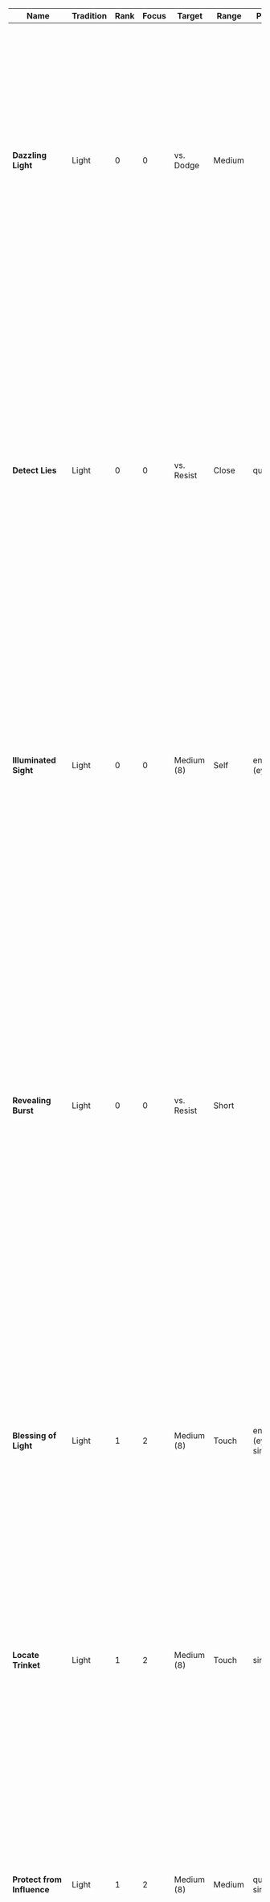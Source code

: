 Name | Tradition | Rank | Focus | Target | Range | Properties | Effect | Heightened
--- | --- | --- | --- | --- | --- | --- | --- | ---
**Dazzling Light** | Light | 0 | 0 | vs. Dodge | Medium |  | You create a small point of light at the target location. The light provides dim light in short range of it. The light can also move with you while staying in range. When targeted at a creature, you can make the light violently explode instead.<br/><strong>Weak.</strong> Deal +2 radiant damage.<br/><strong>Strong. </strong>Deal +4 radiant damage. The target is also briefly blinded.<br/><strong>Critical.</strong> Deal +6 radiant damage. The target is also briefly blinded and dazed. | 
**Detect Lies** | Light | 0 | 0 | vs. Resist | Close | quick | You focus your senses on all creatures in range, gaining a glimpse into their immediate emotions.<br/>For any creature affected by this spell, you gain the following effects:<br/>- They suffer +1 bane on attacks against you.<br/>- The creature is never considered hidden from you, even if they are invisible.<br/>- You gain +1 boon on Insight rolls to determine their emotions, if they are lying, or concealing something.<br/>This spell lasts for a short duration or until an affected creature moves out of this spell’s range.<br/> | 
**Illuminated Sight** | Light | 0 | 0 | Medium (8) | Self | enchant (eyes) | You concentrate light energy into your eyes, enhancing your eye sight and making you able to pierce through concealing environments.<br/>On a success, you gain the following effects:<br/>- You can see one range category further from sources of bright and dim light.<br/>- You gain +1 boon on Perception rolls.<br/>This spell lasts for a medium duration.<br/> | 
**Revealing Burst** | Light | 0 | 0 | vs. Resist | Short |  | You let loose a quick burst of radiant energy in all directions, revealing any magical falsehoods, such as illusions, shapeshifters, or invisible creatures in range. For illusions, compare your result vs. the Resist of the illusion’s creator to see if they are broken.<br/><strong>Weak.</strong> Any magical falsehood is marked by a shimmer of light. Rolls that target any marked target gain +1 boon. The mark lasts for a short duration.<br/><strong>Strong.</strong> Any magical falsehood is immediately broken.<br/><strong>Critical.</strong> Any magical falsehood is immediately broken and any creature revealed by this is briefly shaken. | 
**Blessing of Light** | Light | 1 | 2 | Medium (8) | Touch | enchant (eyes), singular | You bless a creature with the magical power of light, making them enlightened to their surroundings.<br/>On a success, the creature gains the following effects:<br/>- You can see one range category further from sources of bright and dim light.<br/>- You gain +1 boon on Perception rolls.<br/>This spell lasts for a long duration.<br/> | <strong>(Rank 2)</strong> The target gains resistance to fire and radiant damage for the spell‘s duration.<br/><br/><strong>(Rank 3)</strong> The target gains resistance to fire, necrotic, psychic, and radiant damage for the spell‘s duration.
**Locate Trinket** | Light | 1 | 2 | Medium (8) | Touch | singular | Touch a small object and imbue it with truth revealing magic. The object must comfortably fit within the palm of your hand and can be no larger.<br/>On a success, you always know the location of the imbued trinket while it is in the same sphere of existence as you. This spell lasts for a long duration.<br/> | 
**Protect from Influence** | Light | 1 | 2 | Medium (8) | Medium | quick, singular | Channel the light’s protective magic into one creature within range, bolstering their mental defenses. Cast this spell as a Quick Action on your turn.<br/>On a success, the target gains +1 boon on rolls to resist any mental effects and gains resistance to psychic damage. Attempts to influence their mind also suffer +1 bane. This spell lasts for a short duration.<br/> | 
**Radiant Burst** | Light | 1 | 2 | vs. Dodge | Medium |  | You let forth a burst of radiant energy, streaking towards a target location and exploding in burning light.<br/><strong>Weak.</strong> Deal +2 radiant damage to any creature in melee range of the target location.<br/><strong>Strong. </strong>Deal +4 radiant damage to any creature in melee range of the target location. Each target is also briefly blinded.<br/><strong>Critical.</strong> Deal +6 radiant damage to any creature in melee range of the target location. Each target is also briefly blinded. Each target is also briefly blinded and dazed. | 
**Radiant Weapon** | Light | 1 | 2 | Medium (8) | Touch | enchant (weapon), singular | Imbue a weapon with the power of the sun. If the target is dual-wielding, you can instead target both their held weapons.<br/>On a success, the weapon emits bright light in melee range and dim light in close range of it and deals +2 radiant damage. If you target your own weapon, you can make a weapon attack with it as part of casting this spell.<br/>This spell lasts for a medium duration.<br/> | <strong>(Rank 2)</strong> The weapon emits bright light in close range and dim light in short range and deals +4 radiant damage instead.<br/><br/><strong>(Rank 3) </strong>The weapon emits bright light in short range and dim light in medium range and deals +6 radiant damage instead.
**Sense Spirits** | Light | 1 | 2 |  |  |  | you sense the auras of daimon and other spiritual creatures around you | 
**Sun Sphere** | Light | 1 | 2 | Medium (8) | Medium | concentrate | You conjure a small orb of flame resembling a miniature sun.<br/>On a success, the sphere appears at the target location. It also shines bright light in close range and dim light in short range of it.  Any creature in melee range of it takes +4 fire damage when they first come into contact with it and at the start of each of their turns.<br/>On each of your following turns, you can use your Quick Action to move the beam a close distance within range. The sphere lasts for a short duration.<br/> | 
**Break Curse** | Light | 2 | 4 | Hard (10) | Touch | ritual (minutes) | You initiate a purifying ritual to remove harmful influences from a creature’s soul.<br/>On a success, you break one curse the creature is afflicted with. Any single creature can only benefit from this spell once per day.<br/> | 
**Destroy Undeath** | Light | 2 | 4 | vs. Resist | Short |  | You channel the power of divine light, flooding undead creatures around you with it in an attempt to annihilate them instantly.<br/><strong>Weak.</strong> Any undead creature in range of tier 0 or 1 is instantly destroyed and can’t reanimate.<br/><strong>Strong.</strong> Any undead creature in range of tier 0 or 1 is instantly destroyed and can’t reanimate. Any other undead creature in range is also briefly frightened of you, ignoring any immunity they might have against the condition.<br/><strong>Critical.</strong> Any undead creature in range of tier 0 or 1 is instantly destroyed and can’t reanimate. Any other undead creature in range is also frightened of you for a short duration, ignoring any immunity they might have against the condition. They can roll Spirit + Fortitude vs. your Resist at the end of their turns to end the effect early. | 
**Sunbeam** | Light | 2 | 4 | Hard (10) | Medium | concentrate | You call down a pillar of light at the target location, revealing any falsehoods and burning creatures within it.<br/>On a success, the beam extends in melee range of the target location and a medium distance in height. It also shines bright light in close range and dim light in short range of it. Any magical falsehoods, such as illusions, shapeshifters, or invisible creatures inside the beam is immediately revealed.<br/>Any creatures inside the beam take +8 radiant damage when they first come into contact with it and at the start of each of their turns.<br/>On each of your following turns, you can use your Quick Action to move the beam a short distance within range. The beam lasts for a short duration. <br/> | 
**Dark Sight** | Twilight | 0 | 0 | Medium (8) | Self | enchant (eyes) | You magically adjust your senses to adapt to total darkness, allowing you to see without any source of light.<br/>On a success, you can see a medium distance in absolute darkness as in dim light. If you are exposed to bright light while under the effects of these spells, roll Spirit + Fortitude. On a failure, this spell ends and you are briefly dazed. Otherwise, this spell lasts for a medium duration.<br/> | 
**Night’s Grasp** | Twilight | 0 | 0 | vs. Dodge | Medium |  | You magically animate the shadows around a creature, clawing and grasping for the target with ghostly coldness.<br/><strong>Weak. </strong>The target suffers +2 frost damage.<br/><strong>Strong.</strong> The target suffers +4 frost damage and is briefly slowed.<br/><strong>Critical.</strong> The target suffers +6 frost damage and is briefly grappled by the shadows.<br/>You can also cast this spell to cool down an object, such as extinguishing the last embers of a campfire.<br/> | 
**Shadow Veil** | Twilight | 0 | 0 | Medium (8) | Medium |  | You create an area of magical shadow, making it hard to see through it. Target any area of dim light in range.<br/>On a success, the magical shadow appears in a close radius around the target area. The area is now considered as absolute darkness.<br/>The shadow lasts a short duration or is broken early if any source of bright light enters the shadow’s area.<br/> | 
**Whispers of Doubt** | Twilight | 0 | 0 | vs. Resist | Medium |  | You summon ghostly whispers into the mind of the target, seeding doubt and confusing them.<br/><strong>Weak. </strong>The target suffers +0 psychic damage (ignoring AV).<br/><strong>Strong.</strong> The target suffers +2 psychic damage (ignoring AV) and the target is briefly confused.<br/><strong>Critical.</strong> The target suffers +4 psychic damage (ignoring AV) and the target is confused for a short time. They can roll Spirit + Fortitude vs. your Resist at the end of their turns to end the effect early. | 
**Cloak of Night** | Twilight | 1 | 2 | Medium (8) | Medium | singular | You clad a creature in a magical cloak made of darkness.<br/>On a success, the creature wearing the cloak gains the following effects:<br/>- You have resistance against frost damage.<br/>- You gain +1 boon on Agility + Cunning rolls to hide or move silently.<br/>The cloak lasts for a medium duration or until discarded by the creature.<br/> | 
**Curse of Twilight** | Twilight | 1 | 2 | vs. Resist | Short | singular | You curse a creature with the magical power of twilight, bringing the fear of night into their heart.<br/>On a success, the creature suffers the following effects:<br/>- They see in bright light as in dim light.<br/>- They suffer +1 bane on Perception and Initiative rolls.<br/>This curse lasts for a long duration.<br/> | <strong>(Rank 2)</strong> The target suffers a weakness to either frost or psychic damage (choose one) for the spell‘s duration.<br/><br/><strong>(Rank 3)</strong> The target suffers a weakness to both frost and psychic damage for the spell‘s duration.
**Lunar Weapon** | Twilight | 1 | 2 | Medium (8) | Touch | enchant (weapon), singular | Imbue a weapon with the power of the night. If the target is dual-wielding, you can instead target both their held weapons.<br/>On a success, the weapon emits dim light in close range of it and deals +2 frost damage. On a strong or critical hit, the attack‘s target is briefly slowed. Each creature can suffer the condition from this spell only once per scene. If you target your own weapon, you can make a weapon attack with it as part of casting this spell.<br/>This spell lasts for a medium duration.<br/> | <strong>(Rank 2)</strong> The weapon deals +4 frost damage instead.<br/><br/><strong>(Rank 3) </strong>The weapon deals +6 frost damage instead.
**Moon Sphere** | Twilight | 1 | 2 | Medium (8) | Medium | concentrate | You conjure a small orb of freezing coldness resembling a miniature moon.<br/>On a success, the sphere appears at the target location. It also shines dim light in short range of it. Any creature in melee range of it takes +4 frost damage when they first come into contact with it and at the start of each of their turns.<br/>On each of your following turns, you can use your Quick Action to move the beam a close distance within range. The sphere lasts for a short duration. <br/> | 
**Shadow Meld** | Twilight | 1 | 2 | Medium (8) | Self | concentrate | You submerge into the shadows around you. Cast this spell while standing in dim light or darkness.<br/>On a success, you merge with the shadows and become invisible. While invisible, you are hidden from any creature which hasn‘t an ability to see through invisibility.<br/>This spell lasts for a short duration, until you attack or cast another spell, or until you enter bright light.<br/> | 
**Whisper of Dreams** | Twilight | 1 | 2 | vs. Resist | Short |  | You lull a creature’s mind with whispers of sleep. The target has to be of a tier equal to or lower than your Mysticism. If the creature is at full HP, you suffer +1 bane on the roll.<br/>On a success, the creature falls unconscious for a medium duration. If any creature uses an Action to shake them, they take any damage, or are otherwise disturbed, they wake up.<br/> | 
**Everlasting Night** | Twilight | 2 | 4 | Hard (10) | Medium | concentrate | You cloud an area in absolute darkness and no light may pierce through it.<br/>On a success, the close area around the target location becomes absolute darkness. Any light source within it immediately goes out.<br/>This spell lasts for a medium duration.<br/> | 
**Moonbeam** | Twilight | 2 | 4 | Hard (10) | Medium | concentrate | You call down a beam of moonlight at the target location, blinding and freezing anything within it.<br/>On a success, the beam extends in melee range of the target location and a medium distance in height. It also shines dim light in close range of it. Any creatures inside the beam are blinded and take +8 frost damage when they first come into contact with it and at the start of each of their turns.<br/>On each of your following turns, you can use your Quick Action to move the beam a short distance within range. The beam lasts for a short duration. <br/> | 
**Shadow Step** | Twilight | 2 | 4 | Hard (10) | Medium |  | You fully submerge into the shadows and re-appear at another darkened location. While standing in dim light or darkness, choose any other location you can see in range that is also in dim light or darkness.<br/>On a success, you teleport to the chosen location.<br/> | 
**Silent Night** | Twilight | 2 | 4 | Hard (10) | Medium |  | create an area of absolute silence. stealthing creatures aren't revealed by sound within it | 
**Terrors of the Dark** | Twilight | 2 | 4 | vs. Resist | Medium |  | <em>creatures in darkness cower in fear!</em> | 
**Life Shield** | Life | 0 | 0 | Medium (8) | Medium | singular | On a success, the target is surrounded by a near invisible shield of life force. The shield grants 5 temporary HP and lasts until reduced to 0, or expires after a short duration.<br/>Any single creature can only benefit from this spell once per scene.<br/> | 
**Restore Life** | Life | 0 | 0 | Special | Short |  | You let vitalizing energy flow into your target, restoring a living creatures health or harming an undead creature.<br/>When targeting a living creature, roll vs. moderate difficulty (8). When targeting an undead creature, roll vs. their Resist.<br/><strong>Weak.</strong> Restore +2 HP to your target or deal +3 radiant damage against an undead target.<br/><strong>Strong.</strong> Restore +4 HP to your target or deal +6 radiant damage against an undead target.<br/><strong>Critical. </strong>Restore +6 HP to your target or deal +9 radiant damage against an undead target. | 
**Verdant Blast** | Life | 0 | 0 | vs. Dodge | Medium |  | You form a condensed mass of positive energy, blasting the enemy and healing nearby allies.<br/><strong>Weak.</strong> Deal +2 radiant damage.<br/><strong>Strong.</strong> Deal +4 radiant damage and restore 2 HP to allies in melee range of the target.<br/><strong>Critical.</strong> Deal +6 radiant damage and restore 4 HP to allies in melee range of the target. | 
**Blessing of Life** | Life | 1 | 2 | Medium (8) | Touch | singular | You bless a creature with the magical power of life, bolstering their vitality.<br/>On a success, the creature gains the following effects:<br/>- You gain 5 temporary HP. They replenish after a short break.<br/>- You gain +1 boon on Fortitude rolls.<br/>This spell lasts for a long duration.<br/> | <strong>(Rank 2)</strong> You gain 10 temporary HP instead.<br/><br/><strong>(Rank 3)</strong> You gain 20 temporary HP instead.
**Healing Touch** | Life | 1 | 2 | Medium (8) | Touch |  | You focus life-giving magic into an injury, mending it quickly or taking longer to close more grievous injuries.<br/>You can cast this spell using an Action or casting it as a ritual (minutes).<br/><br/><strong>Action.</strong> Restore +4/8/12 HP to your target.<br/><strong>Ritual (minutes). </strong>On a success, you heal one Wound from a creature. Any single creature can only benefit from the effect of this spell once per day. | <strong>(Rank 2)</strong> When using your Action, restore +6/12/16 HP instead. When casting this spell as a ritual (minutes) instead, heal up to two Wounds from a creature.<br/><br/><strong>(Rank 3)</strong> When using your Action, restore +8/16/24 HP instead. When casting this spell as a ritual (minutes) instead, heal up to three Wounds from a creature.
**Overflow of Life** | Life | 1 | 2 | Medium (8) | Medium |  | You overwork the vital system of the target, returning them to consciousness or causing them a heart attack if already conscious. The target must be a living creature.<br/><strong>Weak.</strong> If the target is dying, they stop dying but remain unconscious. If the target is unconscious, they wake up. If the target is conscious, they take +3 damage.<br/><strong>Strong.</strong> If the target is dying, they stop dying and wake up. If the target is unconscious, they wake up. If the target is conscious, they take +6 damage.<br/><strong>Critical.</strong> If the target is dying, they stop dying, wake up, and one of their Injuries is instantly treated (their choice). If the target is unconscious, they wake up. If the target is conscious, they take +9 damage. | 
**Rapid Vitality** | Life | 1 | 2 | Medium (8) | Medium | quick | You quickly envigorate a creature. Cast this spell on your turn.<br/><strong>Weak.</strong> Restore +2 HP to your target.<br/><strong>Strong.</strong> Restore +4 HP to your target.<br/><strong>Critical. </strong>Restore +6 HP to your target. | 
**Vitalizing Weapon** | Life | 1 | 2 | Medium (8) | Touch | enchant (weapon), singular | Imbue a weapon with the power of vitality. If the target is dual-wielding, you can instead target both their held weapons.<br/>On a success, any strong or critical hit with the weapon restores 4 HP to the wielder. If you target your own weapon, you can make a weapon attack with it as part of casting this spell.<br/>This spell lasts for a medium duration.<br/> | <strong>(Rank 2)</strong> On a strong or critical hit, restore 6 HP instead.<br/><br/><strong>(Rank 3)</strong> On a strong or critical hit, restore 8 HP instead.
**Aid** | Life | 2 | 4 | Hard (10) | Short | enchant (body) | Bolster your allies’ toughness with a blessing.<br/>On a success, choose up to four creatures in range. They each gain 10 temporary HP for a long duration.<br/> | <strong>(Rank 3)</strong> Each target gains 20 temporary HP instead.
**Hallow Ground** | Life | 2 | 4 | Hard (10) | Close | concentrate | You hallow the ground around you, healing all allies standing on it.<br/>On a success, each ally in range of the hallow ground restores +2 HP when you cast the spell and at the start of each of their turns.<br/>The hallow ground remains stationary at the position where you cast it for a short duration.<br/> | 
**Healing Burst** | Life | 2 | 4 | Hard (10) | Short | blast (cone) | You conjure a wave of healing energy, restoring the endurance of all allies within it.<br/><strong>Weak.</strong> Restore +3 HP to each ally.<br/><strong>Strong.</strong> Restore +6 HP to each ally.<br/><strong>Critical. </strong>Restore +9 HP to each ally. | 
**Enfeebling Touch** | Death | 0 | 0 | vs. Resist | Medium |  | You summon a swirl of negative energy, engulfing the target and draining their strength.<br/><strong>Weak. </strong>Deal +2 necrotic damage.<br/><strong>Strong. </strong>Deal +4 necrotic damage and briefly reduce their Strength die by one step.<br/><strong>Critical. </strong>Deal +6 necrotic damage and reduce their Strength die by one step for a short duration. They can roll Spirit + Fortitude vs. your Resist at the end of their turns to end the effect early. | 
**Glimpse of Mortality** | Death | 0 | 0 | vs. Resist | Medium |  | You project a scene of the target‘s final moments before death into their mind, in which they die in agony at the hands of yourself and your allies.<br/><strong>Weak. </strong>The target suffers +0 psychic damage (ignoring AV).<br/><strong>Strong.</strong> The target suffers +2 psychic damage (ignoring AV) and the target is briefly frightened.<br/><strong>Critical.</strong> The target suffers +4 psychic damage (ignoring AV) and the target is frightened for a short time. They can roll Spirit + Fortitude vs. your Resist at the end of their turns to end the effect early. | 
**Spared from Death** | Death | 0 | 0 | Medium (8) | Short |  | You help a dying creature in range to cling onto life.<br/><strong>Weak.</strong> +1 to the dice result of the dying creature.<br/><strong>Strong.</strong> +2 to the dice result of the dying creature.<br/><strong>Critical.</strong> You stop the creature from dying, but they remain unconscious. | 
**Blood Shards** | Death | 1 | 2 |  |  |  | Fire a salve of hardened blood shards, piercing their target and draining their life force. | 
**Curse of Death** | Death | 1 | 2 | vs. Resist | Short | singular | You curse a creature with the magical power of death, withering their mortal body.<br/>On a success, the creature suffers the following effects:<br/>- Their max. HP are reduced by 5.<br/>- They can't regain HP. <br/>- They suffer +1 bane on Fortitude rolls.<br/>This curse lasts for a long duration.<br/> | <strong>(Rank 2)</strong> The target suffers a weakness to either necrotic or poison damage (choose one) for the spell‘s duration.<br/><br/><strong>(Rank 3)</strong> The target suffers a weakness to both necrotic and poison damage for the spell‘s duration.
**Early Grave** | Death | 1 | 2 | vs. Parry | Medium |  | Skeletal hands sprout from the ground, scratching at the target and attempting to pull them below the earth.<br/><strong>Weak.</strong> Deal +3 necrotic damage.<br/><strong>Strong.</strong> Deal +6 necrotic damage and the target is grappled by the hands.<br/><strong>Critical.</strong> Deal +9 necrotic damage and the target is grappled and briefly restrained by the hands. | 
**Necrotic Weapon** | Death | 1 | 2 | Medium (8) | Touch | enchant (weapon), singular | Imbue a weapon with the power of death. If the target is dual-wielding, you can instead target both their held weapons.<br/>On a success, the weapon deals +2 necrotic damage. On a strong or critical hit, the attack’s target also suffers 2 lasting necrotic damage for a short duration. Each creature can suffer the condition from this spell only once per scene. If you target your own weapon, you can make a weapon attack with it as part of casting this spell.<br/>This spell lasts for a medium duration.<br/> | <strong>(Rank 2)</strong> The weapon deals +4 necrotic damage instead. On a strong or critical hit, inflict 4 lasting necrotic damage instead.<br/><br/><strong>(Rank 3) </strong>The weapon deals +6 necrotic damage instead. On a strong or critical hit, inflict 6 lasting necrotic damage instead.
**Shivering Ray** | Death | 1 | 2 | vs. Dodge | Medium |  | You shoot a icy blue beam from the tip of your finger, rigidifying the target.<br/><strong>Weak.</strong> You deal +3 frost damage. <br/><strong>Strong.</strong> You deal +6 frost damage and the target is briefly slowed.<br/><strong>Critical.</strong> You deal +9 frost damage and the target is briefly dazed and slowed. | 
**Cloud of Sickness** | Death | 2 | 4 | vs. Resist | Medium |  | You summon a cloud of necrotic energy, sickening creatures within it. The cloud extends in a close area around the target location and targets all living creatures within it.<br/><strong>Weak.</strong> Deal +3 necrotic damage to each target.<br/><strong>Strong.</strong> Deal +6 necrotic damage to each target.<br/><strong>Critical.</strong> Deal +9 necrotic damage to each target.<br/>Any creature is also poisoned while inside the cloud’s area.<br/>The cloud lasts for a short duration. It can also be expelled early by any effect causing strong winds in the same area of influence.<br/> | 
**Acid Splash** | Nature | 0 | 0 | vs. Dodge | Medium |  | You conjure a short spray of acid, burning through the target’s surface.<br/><strong>Weak.</strong> Deal +2 acid damage (ignoring 1/2 AV).<br/><strong>Strong.</strong> Deal +4 acid damage (ignoring 1/2 AV).<br/><strong>Critical.</strong> Deal +6 acid damage (ignoring 1/2 AV). | 
**Bestial Adaptation** | Nature | 0 | 0 | Medium (8) | Self | enchant (body) | You adopt the physical characteristics of one chosen type of animal. Choose one of the following:<br/>- Graceful (You can move through difficult terrain without penalty)<br/>- Perceptive (+1 boon on Perception rolls)<br/>- Strong (+1 boon on Strength + Athletics rolls, +2 damage on unarmed attacks)<br/>- Tough (+2 AV (armor bonus))<br/>On a success, you gain the chosen effect.<br/>This spell lasts for a short duration.<br/> | 
**Lashing Vine** | Nature | 0 | 0 | Special | Medium |  | You animate a natural vine or let one spring from the ground in range. The vine can either lash at (vs. Parry) or grab (vs. Parry or Dodge) any target close to it. The vine counts as a medium creature for grappling.<br/><strong>Weak. </strong>Deal +2 damage (lash) or grapple the target (grab).<br/><strong>Strong.</strong> Deal +4 damage (lash) or deal +0 damage and grapple the target (grab).<br/><strong>Critical. </strong>Deal +6 damage (lash) or deal +2 damage, grapple, and briefly restrain the target (grab).<br/>if you continue to cast this spell over multiple turns, the vine can remain for the duration. Otherwise the vine quickly withers and vanishes after using this spell.<br/>You can also use the vine to grab, pull, or throw smaller objects.<br/> | 
**Poison Mist** | Nature | 0 | 0 | vs. Dodge | Short |  | Spray a cloud of poisonous mist against your target.<br/><strong>Weak.</strong> Deal +2 poison damage.<br/><strong>Strong.</strong> Deal +4 poison damage and the target is briefly poisoned.<br/><strong>Critical.</strong> Deal +6 poison damage and the target is poisoned for a short duration. They can roll Strength + Fortitude vs. your Resist at the end of their turns to end the effect early. | 
**Rejuvenation** | Nature | 0 | 0 | Medium (8) | Short | singular | Conjure magical energy into one creature in range, rapidly increasing their natural regenerative capacity.<br/><strong>Weak. </strong>The target shortly regains +0 HP at the start of each of their turns.<br/><strong>Strong. </strong>The target shortly regains +2 HP at the start of each of their turns.<br/><strong>Critical. </strong>The target shortly regains +4 HP at the start of each of their turns. | 
**Shillelagh** | Nature | 0 | 0 | Special | Self |  | You imbue a wooden weapon with nature’s power to strike your enemy with. Choose any crush weapon you are holding that ist made from wood. Roll an attack with that weapon using Spirit + Mysticism. On a hit, also use your spell power instead of the attribute you would use for the weapon (Strength/Agility). | 
**Beast Form** | Nature | 1 | 2 | Medium (8) | Self | enchant (body) | You shape shift into the form of a small or medium sized land-based animal. Choose any animal form you encountered before. Replace part of your statistics with the following ones. Choose either a small or a medium form. When choosing small, take the first value whenever multiple ones are listed for the same attribute, or the second value for medium respectively.<br/><br/><strong>Beast Form</strong> (small<em>/medium animal</em>)<br/><br/><strong>HP.</strong> You gain 10 temporary HP while in beast form.<br/><br/><strong>Attributes.</strong> d6/d8 STR, d8/d6 AGI<br/><br/><strong>Defenses.</strong> 7/8 Parry, 9/8 Dodge<br/><br/><strong>AV.</strong> 2 (natural light)<br/><br/><strong>Skills.</strong> Fighting, Fortitude (equal to your Mysticism)<br/><br/><strong>Attacks</strong>:<br/>- <strong>Strike</strong> (choose crush or slash, also agile for small size). 7 damage (4 base + 3 weapon). On a strong or critical hit against a creature of equal or smaller size, attempt a grapple or the target drops prone.<br/><br/><strong>Abilities</strong>:<br/>- <strong>Keen Scent</strong>. Gain +1 boon on Perception rolls based on smell.<br/>- <strong>Night Vision. </strong>You can see up to a short distance in dim light as in bright light. Sources of dim light let you see one range category further than normal.<br/><br/>You can’t cast spells while in beast form, except for re-casting this spell to extend it‘s duration. Your beast form lasts for a medium duration, until you end it, or until you fall unconscious.<br/> | 
**Blessing of Nature** | Nature | 1 | 2 | Medium (8) | Touch | singular | You bless a creature with the magical power of nature, whereby plants and animals act benevolently towards them.<br/>On a success, the creature gains the following effects:<br/>- You can move through difficult terrain without penalty.<br/>- You gain +1 boon on Athletics and Survival rolls.<br/>This spell lasts for a long duration.<br/> | <strong>(Rank 2)</strong> The target gains resistance to acid and poison damage for the spell‘s duration.<br/><br/><strong>(Rank 3)</strong> The target gains resistance to acid, frost, lightning, and poison damage for the spell‘s duration.
**Mesh of Vines** | Nature | 1 | 2 | vs. Dodge | Medium |  | Instantly sprout a mesh of spiked vines, covering the target location. On a success, spiked vines fill an area close to the target location. This spell targets each creature in the area.<br/><strong>Weak.</strong> Deal +0 damage against each target.<br/><strong>Strong. </strong>Deal +2 damage against each target and they are grappled by the vines.<br/><strong>Critical.</strong> Deal +2 damage against each target and they are grappled and restrained by the vines.<br/>The area is considered difficult terrain. The vines last for a short duration.<br/> | 
**Rock Throw** | Nature | 1 | 2 | vs. Dodge | Medium |  | Magically animate a large stone and throw it against your target in range.<br/><strong>Weak.</strong> Deal +4 crush damage.<br/><strong>Strong.</strong> Deal +8 crush damage and the target is pushed close.<br/><strong>Critical.</strong> Deal +12 crush damage, the target is pushed close and falls prone. | 
**Sticks to Snakes** | Nature | 1 | 2 | Medium (8) | Close | concentrate | You throw out a bundle of sticks, which then turn into withering snakes under your control. You must roll a Supply check for materials when casting this spell.<br/>On a success, you summon a <br/>swarm of snakes at the target location under your control (treat them as a companion for combat).<br/>The swarm remains for a medium duration, until dismissed by you, or when killed.<br/> | 
**Venomous Weapon** | Nature | 1 | 2 | Medium (8) | Touch | enchant (weapon), singular | Imbue a weapon with the power of a serpent‘s fangs. If the target is dual-wielding, you can instead target both their held weapons.<br/>On a success, the weapon deals +2 poison damage. On a strong or critical hit, the attack‘s target is briefly poisoned. Each creature can suffer the condition from this spell only once per scene. If you target your own weapon, you can make a weapon attack with it as part of casting this spell.<br/>This spell lasts for a medium duration.<br/> | 
**Wild Companion** | Nature | 1 | 2 | Medium (8) | Touch | ritual (hours), singular | You can’t cast this spell if you haven’t learned the “Animal Companion” talent.<br/>You set up a ritual to summon a spiritual beast of the land. As part of casting this spell, you must also spend 100 coins in incense and other sacred ingredients. Choose any kind of animal companion of a tier equal to or lower than your Mysticism (see more under Animal Companions).<br/>On a success, you summon a spiritual being in your chosen animal form. It’s statistics are the same as that of a mundane animal companion, but it’s creature type is “daimon (primal)” instead.<br/><br/>You have a psychic connection to your companion, as long as the two of you are on the same sphere of existence. This connection manifests itself as an intuitive sharing of emotions. You can use this connection to tell your familiar what to do and where to go nonverbally. You can also spend your turn meditating to fully experience all senses of your familiar. While meditating this way, you are considered unconscious and are unaware of your own body‘s surroundings.<br/>Any creature capable of sensing magical auras will notice the primal nature of your companion. The companion remains until killed, but can be re-summoned with another ritual. You can choose a new form for your companion each time you cast this spell.<br/> | 
**Greater Beast Form** | Nature | 2 | 4 | Hard (10) | Self | enchant (body) | You shape shift into the form of a tiny or large sized land-based animal. Choose any animal form you encountered before. Replace part of your statistics with the following ones. Choose either a tiny or a large form. When choosing tiny, take the first value whenever multiple ones are listed for the same attribute, or the second value for large respectively.<br/><br/><strong>Beast Form</strong> (<em>tiny/large animal</em>)<br/><br/><strong>HP.</strong> You gain 20 temporary HP while in beast form.<br/><br/><strong>Attributes.</strong> d4/d12 STR, d8/d6 AGI<br/><br/><strong>Defenses.</strong> 8/9 Parry, 9/8 Dodge<br/><br/><strong>AV.</strong> 0/4 (natural light)<br/><br/><strong>Skills.</strong> Fighting, Fortitude (equal to your Mysticism)<br/><br/><strong>Attacks</strong>:<br/>- <strong>Strike</strong> (choose crush or slash, also agile for tiny size). 5/10 damage (4/6 base + 1/4 weapon). On a strong or critical hit against a creature of equal or smaller size, attempt a grapple or the target drops prone.<br/><br/><strong>Abilities</strong>:<br/>- <strong>Keen Scent</strong>. Gain +1 boon on Perception rolls based on smell.<br/>- <strong>Night Vision. </strong>You can see up to a short distance in dim light as in bright light. Sources of dim light let you see one range category further than normal.<br/><br/>You can’t cast spells while in beast form, except for re-casting this spell to extend it‘s duration. Your beast form lasts for a medium duration, until you end it, or until you fall unconscious.<br/> | 
**Heat Metal** | Nature | 2 | 4 | vs. Resist | Short | concentrate | You let a metallic object rapidly increase in temperature, harming anyone touching it.<br/>Choose any metallic object or creature of medium or smaller size.<br/>On a success, the target becomes burning hot. Any creature holding or wearing the object suffers +2 fire damage (ignoring AV) at the start of each turn they continue to do so.<br/>If the target is a weapon, it imposes +1 bane on attacks with it.<br/>If the target is a piece of armor or a helmet, it‘s AV bonus is halved.<br/>This spell lasts for a short duration.<br/> | 
**Law of the Strongest** | Nature | 2 | 4 | Hard (10) | Medium | concentrate, singular | You fill a creature‘s body with nature‘s empowering magic. The target has to be a creature of medium or smaller size.<br/>On a success, the target‘s body grows to large size along with all of their worn equipment and held items (as long as they stay in contact with their body). While enlarged by this spell, they gain the following effects:<br/>- Gain 5 temporary HP.<br/>- Increase your Strength die by one step.<br/>- You gain +1 Parry and lose -1 Dodge.<br/>- You gain +1 AV.<br/>- You deal +1 weapon damage on melee attacks.<br/>All of these effects are added a number of times for each size category difference to the target‘s original size.<br/>This spell lasts for a short duration.<br/> | 
**Living Plants** | Nature | 2 | 4 | Hard (10) | Short |  | <em>manipulate plants around you to attack your enemies or take any shape you desire, e.g. to form a camping shelter.</em> | 
**Melt Ground** | Nature | 2 | 4 | Hard (10) | Medium | concentrate | let the ground become soft and trap creatures inside it  | 
**Rock Skin** | Nature | 2 | 4 | Hard (10) | Medium | enchant (body), singular | Harden a creature‘s skin to be strong as rock.<br/>On a success, the target gains 1/2 your Spirit as AV (armor bonus) for a medium duration. If they suffer an Injury, the armor breaks.<br/> | 
**Water Prison** | Nature | 2 | 4 | vs. Dodge | Short | concentrate | trap a creature inside a prison of water, where they drown slowly | 
**Life from Stone** | Nature | 3 | 6 |  |  |  | target a large or smaller object or structure made from stone or wood. it comes alive as an automaton under your control for a short duration.  | 
**Petrification** | Nature | 3 | 6 | vs. Resist | Medium | concentrate | You turn a creature into inanimate stone. The target has to be of a tier equal to or lower than your Mysticism. If the creature is at full HP, you suffer +1 bane on the roll.<br/><strong>Weak.</strong> The target is petrified for a short duration.<br/><strong>Strong. </strong>The target is petrified for a medium duration.<br/><strong>Critical. </strong>The target is petrified for a long duration.<br/>A petrified creature is stunned and unconscious. They also have 10 AV while petrified. If the target takes damage while petrified by this spell, roll for Spell Concentration as if you took the same amount of damage.<br/> | 
**Melt Ground** | Nature |  |  |  |  |  | turn an area of rock, stone, or dirt into semi-liquid mud.  | 
**Gust** | Tempest | 0 | 0 | vs. Dodge | Short |  | You summon a vortex of swirling air, clashing against your target and pulling them off their feet.<br/><strong>Weak.</strong> Deal +2 blast damage.<br/><strong>Strong.</strong> Deal +4 blast damage and push the target close.<br/><strong>Critical.</strong> Deal +6 blast damage and push the target a short distance.<br/>You can also cast this spell to create a continuous stream of air from your palm that has enough pressure to move small, loose objects in range.<br/> | 
**Static Shock** | Tempest | 0 | 0 | vs. Dodge | Medium |  | You generate a small electric discharge from your fingertip against a target.<br/><strong>Weak.</strong> Deal +2 lightning damage.<br/><strong>Strong. </strong>Deal +4 lightning damage to the target and you can deal +2 lightning damage to one other creature in melee range of the target.<br/><strong>Critical. </strong>Deal +6 lightning damage to the target and you can deal +4 lightning damage to one other creature in melee range of the target.<br/>You can also cast this spell to ignite flammable materials in range, such as tinder or straw.<br/> | 
**Wind Slash** | Tempest | 0 | 0 | vs. Dodge | Medium |  | Hurl a blade of compressed air against your target.<br/><strong>Weak.</strong> Deal +0 damage or +4 damage against a target in light or no armor.<br/><strong>Strong.</strong> Deal +2 damage or +6 damage against a target in light or no armor.<br/><strong>Critical.</strong> Deal +4 damage or +8 damage against a target in light or no armor.<br/>You can also use this spell to chip off or cut parts of softer materials such as wood or papyrus in range.<br/> | 
**Bursting Crackle** | Tempest | 1 | 2 | vs. Resist | Medium |  | You gather an electric charge at a single point within range and release it with a powerful blast, creating loud thunder. Target all creatures in melee range of the target location.<br/><strong>Weak.</strong> Deal +2 blast damage (ignoring 1/2 AV) against each target.<br/><strong>Strong.</strong> Deal +4 blast damage (ignoring 1/2 AV) against each target and they are briefly dazed and deafened.<br/><strong>Critical.</strong> Deal +6 blast damage (ignoring 1/2 AV) against each target and they are briefly dazed and deafened. | <strong>(Rank 2)</strong> Choose one:<br/>- Deal +4/+8/+12 blast damage to each target instead.<br/>- Target all creatures in close range of the target location instead.<br/><br/><strong>(Rank 3)</strong> Choose one:<br/>- Deal +6/+12/+18 blast damage to each target instead.<br/>- Target all creatures in short range of the target location instead.<br/>
**Curse of Tempest** | Tempest | 1 | 2 | vs. Resist | Short | singular | You curse a creature with the magical power of tempest, turning nature itself against them.<br/>On a success, the creature suffers the following effects:<br/>- While moving in natural environments, it is always considered difficult terrain for them.<br/>- They suffer +1 bane on Athletics and Survival rolls.<br/>This curse lasts for a long duration.<br/> | <strong>(Rank 2)</strong> The target suffers a weakness to blast, fire, or lightning damage (choose one) for the spell‘s duration.<br/><br/><strong>(Rank 3)</strong> The target suffers a weakness to blast, fire, and lightning damage for the spell‘s duration.
**Earthen Tremor** | Tempest | 1 | 2 | vs. Dodge | Short | blast (cone) | You send shockwaves through the earth, causing the ground to tremble violently. Target all creatures in the spell’s area.<br/><strong>Weak. </strong>Deal +2 damage to each target.<br/><strong>Strong. </strong>Deal +4 damage to each target and they are briefly staggered.<br/><strong>Critical. </strong>Deal +6 damage to each target and they are briefly staggered. | <strong>(Rank 2)</strong> Choose one:<br/>- Deal +4/+8/+12 damage to each target instead.<br/>- Increase the spell‘s range to medium.<br/><br/><strong>(Rank 3) </strong>Choose one:<br/>- Deal +6/+12/+18 damage to each target instead.<br/>- Increase the spell‘s range to long.<br/>
**Electrified Weapon** | Tempest | 1 | 2 | Medium (8) | Touch | enchant (weapon), singular | Imbue a weapon with the power of storms. If the target is dual-wielding, you can instead target both their held weapons.<br/>On a success, the weapon deals +2 lightning damage. On a strong or critical hit, the attack‘s target is briefly staggered. Each creature can suffer the condition from this spell only once per scene. If you target your own weapon, you can make a weapon attack with it as part of casting this spell.<br/>This spell lasts for a medium duration.<br/> | <strong>(Rank 2)</strong> The weapon deals +4 lightning damage instead.<br/><br/><strong>(Rank 3) </strong>The weapon deals +6 lightning damage instead.
**Lightning Javelin** | Tempest | 1 | 2 | vs. Dodge | Medium |  | You conjure pure lightning in the form of a spear and hurl it against a creature.<br/><strong>Weak.</strong><em> </em>Deal +4 lightning damage. <br/><strong>Strong.</strong> Deal +8 lightning damage and the target is briefly staggered.<br/><strong>Critical.</strong> Deal +12 lightning damage and the target is briefly staggered. | <strong>(Rank 2)</strong> Deal +6/+12/+18 lightning damage instead.<br/><br/><strong>(Rank 3) </strong>Deal +8/+16/+24 lightning damage instead.
**Storm Coat** | Tempest | 1 | 2 | Medium (8) | Short | enchant (body), singular | You weave a protective coat of elemental energies around a creature.<br/>On a success, the creature gains the following effects:<br/>- You gain resistance against blast, frost, and lightning damage.<br/>- Whenever you are hit by a melee attack, the attacker takes +0 lightning damage (ignoring AV).<br/> | <strong>(Rank 2)</strong> The attacker takes +2 lightning damage (ignoring AV) instead.<br/><br/><strong>(Rank 3) </strong>The attacker takes +4 lightning damage (ignoring AV) instead.
**Storm Shield** | Tempest | 1 | 2 | Medium (8) | Self | quick | You quickly conjure a personal barrier of swirling air. Cast this spell when you are attacked vs. your Parry or Dodge.<br/>On a success, you can defend with your Resist instead of Parry or Dodge until your next turn. When a melee attack against you fails, the attacker takes +0 blast damage (ignoring AV). If a ranged attack against you fails, you can divert the attack towards another creature in close range. If the ranged attack blunders, you can even divert it back to the attacker. When diverting an attack to another creature, it automatically hits with a weak success.<br/> | <strong>(Rank 2) </strong>Failed melee attacks inflict +2 blast damage (ignoring AV) instead. Diverted ranged attacks deal +2 damage.<br/><br/><strong>(Rank 3) </strong>Failed melee attacks inflict +4 blast damage (ignoring AV) instead. Diverted ranged attacks deal +4 damage.
**Volcanic Bolt** | Tempest | 1 | 2 | vs. Dodge | Medium |  | You magically dissolve some earth or rock in your surroundings into lava. You can hurl the lava as a searing projectile against a creature.<br/><strong>Weak.</strong><em> </em>Deal +4 fire damage. <br/><strong>Strong.</strong> Deal +8 fire damage and they suffer burning (2) for a short duration.<br/><strong>Critical.</strong> Deal +12 fire damage and they suffer burning (4) for a short duration. | <strong>(Rank 2)</strong> Deal +6/+12/+18 fire damage instead and inflict burning (4/6) on a strong or critical success.<br/><br/><strong>(Rank 3) </strong>Deal +8/+16/+24 fire damage instead and inflict burning (6/8) on a strong or critical success.
**Wind Hose** | Tempest | 1 | 2 | vs. Dodge | Medium |  | You create a powerful swirl of air around the target location, pulling smaller, loose objects into it’s vortex.<br/><strong>Weak.</strong><em> </em>Deal +3 damage.<br/><strong>Strong.</strong> Deal +6 damage and if the target is medium or smaller in size, they are also grappled by the wind hose.<br/><strong>Critical.</strong> Deal +9 damage and if the target is medium or smaller in size, they are also grappled and restrained by the wind hose.<br/>When you successfully cast this spell against a target and it is grappled by the wind hose, you gain +1 boon when casting the spell again against the same target on your next turn.<br/> | <strong>(Rank 2)</strong> Choose one:<br/>- Deal +5/+10/+15 damage instead.<br/>- You can also target large creatures for grappling.<br/><br/><strong>(Rank 3)</strong> Choose one:<br/>- Deal +7/+14/+21 damage instead.<br/>- You can also target huge creatures for grappling.<br/>
**Conjure Elemental** | Tempest | 2 | 4 | Hard (10) | Long | concentrate | You conjure a being of pure elemental power. Choose either air, earth, fire, or water.<br/>On a success, an elemental creature of the chosen element appears at any point within range.<br/>Treat the elemental as your companion (see Mounts &amp; Companions for more). It is friendly towards you and your allies while you maintain concentration for this spell.<br/>The elemental has the statistics of a tier 2 companion. In addition, it gains a companion trait, according to which element you have chosen.<br/>You can dismiss the elemental as a Quick Action during your turn. Otherwise it remains until reduced to 0 HP or for a short duration.<br/>If you lose concentration on this spell, the elemental becomes hostile to you and your allies. Roll initiative for it and treat it as an enemy. You can’t dismiss the elemental anymore and it remains until reduced to 0 HP or after the spell’s duration.<br/> | <strong>(Rank 3)</strong> You conjure an elemental with the statistics of a tier 3 companion instead.
**Lightning Bolt** | Tempest | 2 | 4 | vs. Dodge | Medium | blast (line) | You summon a powerful bolt of lightning that streaks forth in a straight line from you to a target point, electrifying every creature it passes.<br/><strong>Weak.</strong> Deal +4 lightning damage to each target.<br/><strong>Strong.</strong> Deal +8 lightning damage to each target and they are briefly staggered.<br/><strong>Critical.</strong> Deal +12 lightning damage to each target and they are briefly staggered. | <strong>(Rank 3)</strong> Choose one:<br/>- Deal +6/+12/+18 lightning damage to each target instead.<br/>- Increase the spell‘s range to long.<br/>
**Lightning Step** | Tempest | 2 | 4 | Hard (10) | Medium | quick | In a sudden flash of lightning you move at the speed of sound to another place. Cast this spell on your turn.<br/>Choose any point within range you can see, where you would be able to move to by walking, climbing, swimming, or jumping.<br/>On a success, you instantly move to the chosen location (this isn’t teleportation) without provoking Opportunity Attacks. When you arrive, you produce a loud booming sound, dealing +2 blast damage to all creatures in close range of you. Your Movement for the rest of the turn becomes 0.<br/> | <strong>(Rank 3)</strong> Increase the spell’s range to long and deal +4 blast damage instead.
**Magma Burst** | Tempest | 2 | 4 | vs. Dodge | Medium |  | You channel the earth’s wrath, making the target location’s ground burst with lava. Target all creatures in melee range of it.<br/><strong>Weak.</strong><em> </em>Deal +4 fire damage to each target. <br/><strong>Strong.</strong> Deal +8 fire damage to each target and they suffer burning (2) for a short duration.<br/><strong>Critical.</strong> Deal +12 fire damage to each target and they suffer burning (4) for a short duration.<br/>The target location remains covered with cracks filled with lava for a short duration, after which it cools down and remains as solid rock.<br/>Each creature ending their turn in melee range of it automatically suffer the effects of a weak hit.<br/>If any creature has direct contact with the lava, they instead automatically suffer the effects of a critical hit.<br/> | <strong>(Rank 3)</strong> Choose one:<br/>- Deal +6/+12/+18 fire damage to each target and inflict burning (4/6) on a strong or critical success instead.<br/>- Target all creatures in close range of the target location instead.<br/>
**Pyroclasm** | Tempest | 2 | 4 | vs. Dodge | Short | blast (cone) | You slam the earth before you and it erupts with force, spitting flaming hot lava into the air.<br/><strong>Weak.</strong><em> </em>Deal +4 fire damage to each target. <br/><strong>Strong.</strong> Deal +8 fire damage to each target and they fall prone.<br/><strong>Critical.</strong> Deal +12 fire damage to each target, they fall prone, and their Movement briefly becomes 0.<br/>The area affected by this spell remains as broken ground and is considered difficult terrain.<br/> | <strong>(Rank 3)</strong> Choose one:<br/>- Deal +6/+12/+18 fire damage to each target instead.<br/>- Increase the spell‘s range to medium.<br/>
**Storm Cloud** | Tempest | 2 | 4 | Hard (10) | Medium | concentrate | You summon a dark cloud brewing with electricity. On a success, the cloud extends in close range of the target location and hovers up to a medium distance above it. Target up to three creatures below the cloud use your roll’s result vs. their Dodge.<br/><strong>Weak.</strong> Deal +4 lightning damage against each target.<br/><strong>Strong. </strong>Deal +8 lightning damage against each target.<br/><strong>Critical. </strong>Deal +12 lightning damage against each target.<br/>On each of your following turns, you can target another one creature with this spell and repeat the roll vs. Dodge. Before or after the roll, you can choose to move the cloud a short distance within range.<br/>The cloud lasts for a short duration.<br/> | <strong>(Rank 3)</strong> Choose one:<br/>- Deal +6/+12/+18 blast damage to each target instead.<br/>- Target up to five creatures below the cloud instead.<br/>
**Thunder Clap** | Tempest | 2 | 4 | vs. Resist | Short |  | You intensely clap your hands, summoning a thunderous shockwave that ripples outward from you. Target all creatures in range.<br/><strong>Weak. </strong>Deal +4 blast (ignoring 1/2 AV) damage to each target.<br/><strong>Strong. </strong>Deal +8 blast (ignoring 1/2 AV) damage to each target and they are knocked prone and briefly deafened.<br/><strong>Critical. </strong>Deal +12 blast damage (ignoring 1/2 AV) to each target and they are pushed close, knocked prone, and briefly deafened. | <strong>(Rank 3)</strong> Choose one:<br/>- Deal +6/+12/+18 blast damage to each target instead.<br/>- Increase the spell‘s range to medium.<br/>
**Torrent** | Tempest | 2 | 4 | vs. Parry | Medium | blast (line) | You create a high pressure stream of water, pulling anything in it’s way along with it.<br/><strong>Weak. </strong>Deal +4 damage to each target and they are pushed a close distance.<br/><strong>Strong. </strong>Deal +8 damage to each target and they are pushed a short distance.<br/><strong>Critical. </strong>Deal +12 damage to each target and they are pushed a short distance and fall prone. | <strong>(Rank 3)</strong> Choose one:<br/>- Deal +6/+12/+18 damage to each target instead.<br/>- Increase the spell‘s range to long.<br/>
**Wind Ward** | Tempest | 2 | 6 | Hard (10) | Self | concentrate, enchant (body) | A swirling storm forms around you and follows your movements. On a success, you create a strong wind centered around you and extending in close range. While the wind remains, it has the following effects:<br/>- You and every other creature in the wind’s area is deafened.<br/>- Small sources of flames (e.g. torches) are extinguished in the wind’s area.<br/>- The wind’s area is considered difficult terrain for every creature besides you.<br/>- Any ranged attacks moving in, out, or through the wind’s are suffer +1 bane.<br/>- While in the wind’s area, every other creature takes +2 damage at the start of each of their turns.<br/>The wind remains for a medium duration.<br/> | <strong>(Rank 3)</strong> The wind extends in short range of you and other creatures in the wind’s area takes +4 damage at the start of each of their turns instead.
**Chain Lightning** | Tempest | 3 | 6 | vs. Dodge | Medium |  | You conjure a bolt of lightning which arcs from creature to creature. Choose a first target within range and a second target in short range of the first. Repeat this for up to a third and fourth target which each have to be in short range of the previous target respectively.<br/><strong>Weak.</strong> Deal +6 lightning damage to each target.<br/><strong>Strong.</strong> Deal +12 lightning damage to each target and they are briefly staggered.<br/><strong>Critical.</strong> Deal +18 lightning damage to each target and they are briefly staggered. | 
**Cone of Cold** | Tempest | 3 | 6 | vs. Dodge | Medium | blast (cone) | You invoke the power of a blizzard and unleash a wave of freezing cold air and icy shards.<br/><strong>Weak.</strong> Deal +6 frost damage to each target.<br/><strong>Strong.</strong> Deal +12 frost damage to each target and they are briefly slowed.<br/><strong>Critical.</strong> Deal +18 frost damage to each target and they are briefly slowed. | 
**Cyclone** | Tempest | 3 | 6 | Very Hard (12) | Long | concentrate | You create a massive cyclone that engulfs a wide space. On a success, you summon a violent vortex of air engulfing everything within short distance of the target area and a long distance into the air.<br/>Target each creature in the cyclone’s range and use your roll’s result vs. their Dodge.<br/>On a hit, deal +8 damage (or +12 against flying creatures) to each target and they are pushed a short distance into the center of the cyclone. If they are already within the center area of the cyclone, they fall prone instead.<br/>The cyclone’s area is considered difficult terrain.<br/>On each of your following turns, you can use your Action to repeat the roll vs. Dodge against all creatures within the cyclone. Before or after repeating the roll, you can choose to move the cyclone a short distance within range.<br/>The cyclone lasts for a short duration.<br/> | 
**Lightning Volley** | Tempest | 3 | 6 | vs. Dodge | Long |  | You form three hovering rays of lightning above you. You can shoot each ray at the same or different targets and roll one attack for each ray.<br/><strong>Weak.</strong><em> </em>The beam deals +4 lightning damage to it’s target and +2 lightning damage against any other creature in their melee range.<br/><strong>Strong.</strong> The beam deals +8 lightning damage and +4 lightning damage against any other creature in their melee range.<br/><strong>Critical.</strong> The beam deals +12 lightning damage and +6 lightning damage against any other creature in their melee range. | 
**Sandstorm** | Tempest | 3 | 6 |  |  |  | <em>obscures vision, reduces movement and deals repeated damaged without needing to roll for an attack</em> | 
**Shattering Orb** | Tempest | 3 | 6 | vs. Resist | Long |  | You summon a tiny translucent orb containing a thunder storm within what shatters violently. Target all creatures in short range of the target location within range.<br/><strong>Weak.</strong> Deal +6 blast damage (ignoring 1/2 AV) to each target.<br/><strong>Strong.</strong> Deal +12 blast damage (ignoring 1/2 AV) to each target and they are knocked prone and briefly deafened.<br/><strong>Critical.</strong> Deal +18 blast damage (ignoring 1/2 AV) to each target and they are pushed close, knocked prone, and briefly deafened. | 
**Wind Wall** | Tempest | 3 | 6 | Very Hard (12) | Long | concentrate | A intense updraft creates a wall made of wind. Choose any shape for the wall in a continuous path along the ground with up to a medium distance from start to end within range. The wall also extends a short distance into the air.<br/>On a success, the wall appears. Any huge or smaller creature in melee range of the wall takes +8 damage (or +12 against flying creatures) and is pushed a close distance away from it. Anytime a creature comes into melee range with the wall again, this is repeated.<br/>While the wall remains, flying creatures or creatures with gaseous form can’t pass through it. Any ranged attacks (excluding those with large projectiles, such as siege engines or a giant’s boulder) through the wall are diverted upward and automatically miss.<br/>Any non-flying creature can attempt to move through the wind wall. When doing so, the creature can roll a very hard Strength + Athletics test. On a success, they may move through the wall by spending 1 Movement. On a failure, they take +8 damage, are pushed a close distance away from it, and their Movement becomes 0 for the rest of their turn.<br/>The wall remains for a short duration.<br/> | 
**Avatar of Storms** | Tempest | 4 | 8 | Extreme (14) | Self | concentrate, enchant (body) | You become one with the storm, transforming into a living tempest of elemental energy.<br/>On a success, you gain the following effects:<br/>- You are able to fly and gain +1 Movement per turn.<br/>- You gain 10 temporary HP.<br/>- You gain resistance against frost, lightning, and physical damage.<br/>- Whenever you are hit by a melee attack, the attacker takes +2 lightning damage (ignoring AV).<br/>- Whenever you deal blast or lightning damage, add your Mysticism to the damage.<br/>This form lasts for a short duration. You can immediately recast this spell as an Action at the end of the duration to remain in this form for a longer time.<br/> | 
**Control Water** | Tempest | 4 | 8 | Extreme (14) | Extreme | concentrate | You control a large amount of water and shape it to your will. Choose an area of water covering a long distance in all directions from the target location within range. In addition, you can choose one of the following options to manipulate the water in your affected area.<br/><br/><strong>Flood. </strong>You rise the standing water level in your spell’s area by up to a close distance up (which then counts as a large body of water on your next turn). The water levels stay elevated for a medium duration or until you choose another option for this spell.<br/>If using this option on a large body of water, you instead cause the water in your spell’s area to cause a massive wave that travels from one end of the area to the other and then crashes violently. Any huge or smaller creature or vehicle in the spell’s area is forced to move with the wave and takes +12 damage (ignoring 1/2 AV). Aquatic creatures take no damage but are still forced to move with the wave. The flood repeats during each of your turns for a medium duration or until you choose another option for this spell.<br/><br/><strong>Split.</strong> Choose any line within the waters area from end to end where you part the water and create a trench with a width covering a close distance. The sides of the trench for a wall of water. The trench remains for a medium duration or until you choose another option for this spell. When the trench closes, the waters snap back violently. Any creature within the closing trench takes +16 damage (ignoring 1/2 AV), is briefly staggered, and remains underwater where the trench used to be.<br/><br/><strong>Redirect. </strong>You force the water in the spell’s area to flow in any direction of your choosing. Any huge or smaller creature or vehicle in the spell’s area is forced to move with the water’s flow until reaching the end of the spell’s area. The redirected flow remains for a medium duration or until you choose another option for this spell.<br/>Whirlpool. TODO<br/>On each of your following turns, you can use your Action to repeat the roll for the same or a different option. If you fail the roll, the spell ends.<br/> | 
**Control Weather** | Tempest | 4 | 8 |  |  |  | <em>change the weather on a large scale</em> | 
**Control Winds** | Tempest | 4 | 8 | Extreme (14) | Extreme | concentrate | <em>control the winds around you in different ways over a longer period of time. Options: Gust, Downdraft, Updraft</em> | 
**Earthquake** | Tempest | 4 | 8 |  |  |  | <em>break up a large area of earth</em> | 
**Lightning Storm** | Tempest | 4 | 8 |  |  |  | <em>repeated lightning bolts hitting multiple targets</em> | 
**Aura of Sanctuary** | Peace | 0 | 0 | Medium (8) | Medium | quick, singular | You shield a creature in range with a magical aura discouraging other creatures from inflicting harm on them. Cast this spell as a Quick Action on your turn.<br/>On a success, the target is shielded by the aura for a short duration. While shielded by the aura, whenever another creature attempts to attack them, the attacker has to roll Spirit + Fortitude vs. your Resist. On a failure, they are unable to attack the shielded creature and must choose a new target.<br/>This spell ends early, if the shielded creature attacks any other creature.<br/> | 
**Calming Influence** | Peace | 0 | 0 | vs. Resist | Short |  | You calm the mind of one creature in range. You suffer +1 bane on this spell, if the target is actively engaged in combat or another dangerous situation.<br/>On a success, the target is shortly charmed by you and will act with empathy and friendliness towards you.<br/> | 
**Tranquil Mind** | Peace | 0 | 0 | Special | Short |  | You bring tranquility to the target‘s mind, either to renew their spirits, or to forcefully pacify them. When targeting an ally, roll vs. moderate difficulty (8). When targeting an enemy, roll vs. Resist.<br/><strong>Weak.</strong> Restore +2 HP to an ally or deal +0 psychic damage (ignoring AV) against an enemy.<br/><strong>Strong.</strong> Restore +4 HP to an ally or deal +2 psychic damage (ignoring AV) against an enemy and they are briefly dazed.<br/><strong>Critical. </strong>Restore +6 HP to an ally or deal +4 psychic damage (ignoring AV) against an enemy and they are dazed for a short duration. The enemy can roll Spirit + Fortitude at the end of their turns to end the effect early. | 
**Blessing of Peace** | Peace | 1 | 2 | Medium (8) | Touch | singular | You bless a creature with the magical power of peace, calming their mind and making others like them more.<br/>On a success, the creature gains the following effects:<br/>- You gain +1 Resist.<br/>- You gain +1 boon on Influence and Insight rolls.<br/>This spell lasts for a long duration.<br/> | <strong>(Rank 2)</strong> The target gains resistance to blast and psychic damage for the spell‘s duration.<br/><br/><strong>(Rank 3)</strong> The target gains resistance to blast, physical, and psychic damage for the spell‘s duration.
**Harmonic Link** | Peace | 1 | 2 | Medium (8) | Medium | concentrate, singular | You build a empathetic link with one of your allies, sharing your surface thoughts and senses.<br/>On a success, you establish the link between you and your ally. While the link holds, both of you gain the following effects:<br/>- Attacks against a target both of you can perceive gain +1 boon.<br/>- Attacks from creatures both of you can perceive suffer +1 bane against you.<br/>- If either one of you takes damage, both of you take half of the damage instead.<br/>The link lasts for a medium duration or until you are further away from each other than the range of this spell.<br/> | 
**Pacifying Weapon** | Peace | 1 | 2 | Medium (8) | Touch | enchant (weapon), singular | Imbue a weapon with the power of tranquility. If the target is dual-wielding, you can instead target both their held weapons.<br/>On a success, the weapon‘s bearer gains +1 Parry (doesn‘t stack from dual-wielding weapons enchanted by this spell). On a strong or critical hit, the attack‘s target is briefly dazed. Each creature can suffer the condition from this spell only once per scene. If you target your own weapon, you can make a weapon attack with it as part of casting this spell.<br/>This spell lasts for a medium duration.<br/> | <strong>(Rank 2)</strong> The weapon‘s bearer gains +1 on all Defenses instead (doesn‘t stack from dual-wielding weapons enchanted by this spell).<br/><br/><strong>(Rank 3) </strong>The weapon‘s bearer gains +2 on all Defenses instead (doesn‘t stack from dual-wielding weapons enchanted by this spell).
**Share Harm** | Peace | 1 | 2 | vs. Resist | Medium | quick | Cast this spell after you have taken damage from an attack. On a success, the attacker takes the same amount of damage you took from them (ignoring AV). | 
**Dome of Sanctuary** | Peace | 2 | 4 | vs. Resist | Medium | concentrate | You create a dome of translucent energy around the target location, emitting calm and peacefulness. The dome surrounds an area in melee range of the target location. You can choose which creatures are tolerated within the dome. This spell targets any creature not tolerated within the dome.<br/><strong>Weak.</strong> Deal +2 psychic damage (ignoring AV) against every target.<br/><strong>Strong.</strong> Deal +4 psychic damage (ignoring AV) against every target and they are pushed close outside of the dome.<br/><strong>Critical.</strong> Deal +6 psychic damage (ignoring AV) against every target and they are pushed close outside of the dome and fall prone.<br/>Any creature not tolerated in the dome trying to enter it from the outside must succeed on a Spirit + Fortitude roll vs. your Resist, otherwise they can’t enter.<br/>Attacks targeting any creature inside the dome suffer +1 bane. The dome lasts for a short duration.<br/> | 
**Slow** | Peace | 2 | 4 | vs. Resist | Long | concentrate | You partially immobilize a group of creatures. Choose a close area within range and target up to six creatures within the area.<br/>On a success, any target is stunned for a short duration. At the end of their turns, they can roll Spirit + Fortitude to end the effect early.<br/> | 
**Spell-breaking Wave** | Peace | 2 | 4 | vs. Resist | Medium |  | You send a wave of pacifying energy towards a creature, removing enchantments and breaking spell effects. Either choose one enchantment affecting them or choose one spell they are concentrating on or that has an effect that lasts for a duration.<br/>On a success, the enchantment or spell effect ends.<br/> | 
**Anti-Magic Field** | Peace | 3 | 8 | Very Hard (12) | Medium | concentrate | create an area of anti-magic, allowing no spells to be cast within it. also, temporary magical effects within it end immediately.  | 
**Battle Surge** | War | 0 | 0 | Medium (8) | Medium | quick, singular | Heighten the senses of a creature in range, making it more fierce in battle.<br/>Cast this spell during the target’s turn. As part of casting this spell, spend 2 HP. On a success, the target gains +1 Movement and +1 boon on their next attack roll during their current turn.<br/> | 
**Mighty Strike** | War | 0 | 0 | Special | Self |  | Conjure raw spiritual strength into your weapon attack.<br/>Choose one weapon you are holding. Roll an attack with that weapon using Spirit + Mysticism. On a hit, also use your spell power instead of the attribute you would use for the weapon (Strength/Agility).<br/> | 
**Spectral Slash** | War | 0 | 0 | vs. Parry | Medium |  | Conjure a spectral blade that cuts at an enemy.<br/><strong>Weak.</strong> Deal +2 damage.<br/><strong>Strong.</strong> Deal +4 damage and the target suffers bleeding (2) until healed.<br/><strong>Critical.</strong> Deal +6 damage and the target suffers bleeding (4) until healed. | 
**Curse of War** | War | 1 | 2 | vs. Resist | Short | singular | You curse a creature with the magical power of war, suffocating them in the agony of battle.<br/>On a success, the creature suffers the following effects:<br/>- They take +2 damage from any source.<br/>- Whenever they take 10 or more damage from one attack, they have to roll Spirit + Fortitude. On a failure, they are briefly frightened.<br/>This curse lasts for a long duration.<br/> | <strong>(Rank 2)</strong> The target takes +4 damage from any source.<br/><br/><strong>(Rank 3)</strong> The target takes +6 damage from any source.
**Heroic Weapon** | War | 1 | 2 | Medium (8) | Touch | enchant (weapon), singular | Imbue a weapon with the power of courage. If the target is dual-wielding, you can instead target both their held weapons.<br/>On a success, the weapon deals +2 damage. On a strong or critical hit, the attack‘s target is briefly frightened. Each creature can suffer the condition from this spell only once per scene. If you target your own weapon, you can make a weapon attack with it as part of casting this spell.<br/>This spell lasts for a medium duration.<br/> | <strong>(Rank 2)</strong> The weapon deals +4 damage instead.<br/><br/><strong>(Rank 3) </strong>The weapon deals +6 damage instead.
**Tear Wound** | War | 1 | 2 | vs. Resist | Medium |  | You exploit open wounds, cuts, and bruises, making them cause the target immense pain. You can only target a creature that is below their max. HP with this spell.<br/><strong>Weak.</strong> Deal +4 damage.<br/><strong>Strong.</strong> Deal +8 damage and the target suffers bleeding (2) until healed.<br/><strong>Critical.</strong> Deal +12 damage and the target suffers bleeding (4) until healed. | 
**War Cry** | War | 1 | 2 | vs. Resist | Short | quick | You roar with the voice of the bravest warrior spirits, shaking all enemies in range to their core.<br/>On a success, each enemy is briefly frightened of you. Any creature can only be affected by this spell once per scene.<br/> | 
**Weapon Spirit** | War | 1 | 2 | Medium (8) | Medium | concentrate | To use this spell, you must first sacrifice a physical weapon along spiritual ingredients worth 100 coins in a ritual taking one exploration turn.<br/><br/>On a success, you summon an animated, spiritual version of one of the weapons you sacrificed for this spell levitating above the ground within range and obeying your command. The weapon can immediately make an attack against a target in range. Use your roll’s result for this attack. On each of your following turns, you can move the spiritual weapon a short distance within range and repeat the roll to make an attack with it.<br/> | 
**Ancestral Warriors** | War | 2 | 4 | Hard (10) | Self | concentrate | You conjure the memory of fallen ancestors around you. They appear as ghostly warriors of your chosen culture.<br/>On a success, they swirl around you in close range. Any enemy in range takes +4 force damage when you cast this spell and at the start of each of their turns. The area in range is also considered difficult terrain for enemies.<br/>This spell lasts for a short duration.<br/> | 
**Blood Sacrifice** | War | 2 | 4 | Hard (10) | Self | quick | You cut into your own flesh, granting you the ancestor’s power in return. Cast this spell on your turn.<br/>You lose 5 HP as part of casting this spell regardless of the result.<br/>On a success, you gain the following effects:<br/>- Gain +1 boon on weapon attacks.<br/>- Add 2 x Mysticism to weapon damage.<br/> | 
**Haste** | War | 2 | 4 | Hard (10) | Short | concentrate, enchant (body) | You drastically heighten a creature’s senses, granting them supernatural speed at the cost of straining their body.<br/>Choose a willing creature in range. On a success, the target gains the following effects:<br/>- gain +1 Movement per turn<br/>- gain +1 Parry and Dodge<br/>- gain +1 boon on all Strength and Agility rolls<br/>- you can replace your Quick Action on your turn for a second Action<br/>The spell lasts for a short duration. When the spell ends, the target suffers one Fatigue and is briefly paralyzed.<br/> | <strong>(Rank 3)</strong> Choose a second target to also gain the spell‘s effects.
